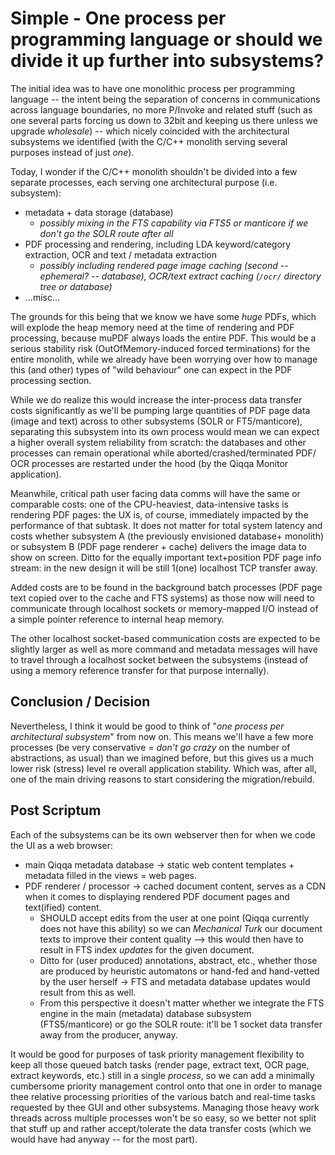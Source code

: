 # Simple - One process per programming language or should we divide it up further into subsystems?

The initial idea was to have one monolithic process per programming language -- the intent being the separation of concerns in communications across language boundaries, no more P/Invoke and related stuff (such as one several parts forcing us down to 32bit and keeping us there unless we upgrade *wholesale*) -- which nicely coincided with the architectural subsystems we identified (with the C/C++ monolith serving several purposes instead of just *one*).

Today, I wonder if the C/C++ monolith shouldn't be divided into a few separate processes, each serving one architectural purpose (i.e. subsystem):

* metadata + data storage (database)
  * *possibly mixing in the FTS capability via FTS5 or manticore if we don't go the SOLR route after all*
* PDF processing and rendering, including LDA keyword/category extraction, OCR and text / metadata extraction
  * *possibly including rendered page image caching (second -- ephemeral? -- database), OCR/text extract caching (`/ocr/` directory tree or database)*
* ...misc...

The grounds for this being that we know we have some *huge* PDFs, which will explode the heap memory need at the time of rendering and PDF processing, because muPDF always loads the entire PDF. This would be a serious stability risk (OutOfMemory-induced forced terminations) for the entire monolith, while we already have been worrying over how to manage this (and other) types of "wild behaviour" one can expect in the PDF processing section.

While we do realize this would increase the inter-process data transfer costs significantly as we'll be pumping large quantities of PDF page data (image and text) across to other subsystems (SOLR or FT5/manticore), separating this subsystem into its own process would mean we can expect a higher overall system reliability from scratch: the databases and other processes can remain operational while aborted/crashed/terminated PDF/
OCR processes are restarted under the hood (by the Qiqqa Monitor application).

Meanwhile, critical path user facing data comms will have the same or comparable costs: one of the CPU-heaviest, data-intensive tasks is rendering PDF pages: the UX is, of course, immediately impacted by the performance of that subtask. It does not matter for total system latency and costs whether subsystem A (the previously envisioned database+ monolith) or subsystem B (PDF page renderer + cache) delivers the image data to show on screen. Ditto for the equally important text+position PDF page info stream: in the new design it will be still 1(one) localhost TCP transfer away.

Added costs are to be found in the background batch processes (PDF page text copied over to the cache and FTS systems) as those now will need to communicate through localhost sockets or memory-mapped I/O instead of a simple pointer reference to internal heap memory.

The other localhost socket-based communication costs are expected to be slightly larger as well as more command and metadata messages will have to travel through a localhost socket between the subsystems (instead of using a memory reference transfer for that purpose internally).

## Conclusion / Decision

Nevertheless, I think it would be good to think of "*one process per architectural subsystem*" from now on. This means we'll have a few more processes (be very conservative = *don't go crazy* on the number of abstractions, as usual) than we imagined before, but this gives us a much lower risk (stress) level re overall application stability. Which was, after all, one of the main driving reasons to start considering the migration/rebuild.

## Post Scriptum

Each of the subsystems can be its own webserver then for when we code the UI as a web browser:

* main Qiqqa metadata database -> static web content templates + metadata filled in the views = web pages. 
* PDF renderer / processor -> cached document content, serves as a CDN when it comes to displaying rendered PDF document pages and text(ified) content. 
  * SHOULD accept edits from the user at one point (Qiqqa currently does not have this ability) so we can *Mechanical Turk* our document texts to improve their content quality --> this would then have to result in FTS index *updates* for the given document.
  * Ditto for (user produced) annotations, abstract, etc., whether those are produced by heuristic automatons or hand-fed and hand-vetted by the user herself -> FTS and metadata database updates would result from this as well.
  * From this perspective it doesn't matter whether we integrate the FTS engine in the main (metadata) database subsystem (FTS5/manticore) or go the SOLR route: it'll be 1 socket data transfer away from the producer, anyway.

It would be good for purposes of task priority management flexibility to keep all those queued batch tasks (render page, extract text, OCR page, extract keywords, etc.) still in a single *process*, so we can add a minimally cumbersome priority management control onto that one in order to manage thee relative processing priorities of the various batch and real-time tasks requested by thee GUI and other subsystems. Managing those heavy work threads across multiple processes won't be so easy, so we better not split that stuff up and rather accept/tolerate the data transfer costs (which we would have had anyway -- for the most part).
